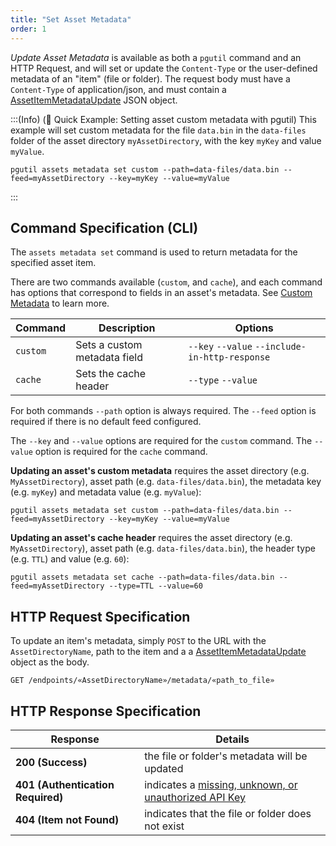 ```yaml
---
title: "Set Asset Metadata"
order: 1
---
```


*Update Asset Metadata* is available as both a `pgutil` command and an HTTP Request, and will set or update the `Content-Type` or the user-defined metadata of an "item" (file or folder). The request body must have a `Content-Type` of application/json, and must contain a [AssetItemMetadataUpdate](/docs/proget/reference-api/proget-api-assets#metadata-update) JSON object.

:::(Info) (🚀 Quick Example: Setting asset custom metadata with pgutil)
This example will set custom metadata for the file `data.bin` in the `data-files` folder of the asset directory `myAssetDirectory`, with the key `myKey` and value `myValue`.
```
pgutil assets metadata set custom --path=data-files/data.bin --feed=myAssetDirectory --key=myKey --value=myValue
```
:::

## Command Specification (CLI)
The `assets metadata set` command is used to return metadata for the specified asset item.

There are two commands available (`custom`, and `cache`), and each command has options that correspond to fields in an asset's metadata. See [Custom Metadata](/docs/proget/asset-directories-file-storage/what-is-an-asset-directory#custom-metadata) to learn more. 

| Command | Description | Options  |
| --- | --- | --- |
| `custom` | Sets a custom metadata field | `--key` `--value` `--include-in-http-response` |
| `cache`  | Sets the cache header | `--type` `--value` | 

For both commands `--path` option is always required. The `--feed` option is required if there is no default feed configured. 

The `--key` and `--value` options are required for the `custom` command. The `--value` option is required for the `cache` command.

**Updating an asset's custom metadata** requires the asset directory (e.g. `MyAssetDirectory`), asset path (e.g. `data-files/data.bin`), the metadata key (e.g. `myKey`) and metadata value (e.g. `myValue`):
```
pgutil assets metadata set custom --path=data-files/data.bin --feed=myAssetDirectory --key=myKey --value=myValue
```
**Updating an asset's cache header** requires the asset directory (e.g. `MyAssetDirectory`), asset path (e.g. `data-files/data.bin`), the header type (e.g. `TTL`) and value (e.g. `60`):
```
pgutil assets metadata set cache --path=data-files/data.bin --feed=myAssetDirectory --type=TTL --value=60
```

## HTTP Request Specification
To update an item's metadata, simply `POST` to the URL with the `AssetDirectoryName`, path to the item and a a [AssetItemMetadataUpdate](/docs/proget/reference-api/proget-api-assets#metadata-update) object as the body.

```
GET /endpoints/«AssetDirectoryName»/metadata/«path_to_file»
```

## HTTP Response Specification

| Response | Details |
| --- | --- |
| **200 (Success)** | the file or folder's metadata will be updated |
| **401 (Authentication Required)** | indicates a [missing, unknown, or unauthorized API Key](/docs/proget/reference-api/proget-api-assets#authentication) |
| **404 (Item not Found)** | indicates that the file or folder does not exist |